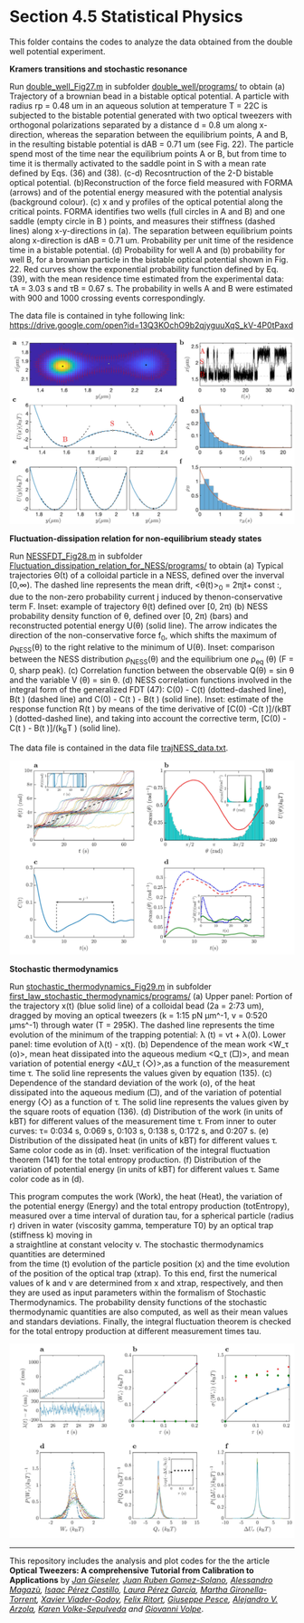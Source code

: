 # Section 4.5 Statistical Physics

This folder contains the codes to analyze the data obtained from the double well potential experiment.
 



**Kramers transitions and stochastic resonance**

Run [double_well_Fig27.m](double_well/programs/double_well_Fig27.m) in subfolder [double_well/programs/](double_well/programs/) to obtain (a) Trajectory of a brownian bead in a bistable optical potential. A particle
with radius rp = 0.48 um in an aqueous solution at temperature T = 22C is subjected to the bistable
potential generated with two optical tweezers with orthogonal polarizations separated by a distance
d = 0.8 um along x- direction, whereas the separation between the equilibrium points, A and B, in
the resulting bistable potential is dAB = 0.71 um (see Fig. 22). The particle spend most of the time
near the equilibrium points A or B, but from time to time it is thermally activated to the saddle point
in S with a mean rate defined by Eqs. (36) and (38). (c-d) Recosntruction of the 2-D bistable optical
potential. (b)Reconstruction of the force field measured with FORMA (arrows) and of the potential
energy measured with the potential analysis (background colour). (c) x and y profiles of the optical
potential along the critical points. FORMA identifies two wells (full circles in A and B) and one saddle
(empty circle in B ) points, and measures their stiffness (dashed lines) along x-y-directions in (a). The
separation between equilibrium points along x-direction is dAB = 0.71 um. Probability per unit time
of the residence time in a bistable potential. (d) Probability for well A and (b) probability for well B, for
a brownian particle in the bistable optical potential shown in Fig. 22. Red curves show the exponential
probability function defined by Eq. (39), with the mean residence time estimated from the experimental
data: τA = 3.03 s and τB = 0.67 s. The probability in wells A and B were estimated with 900 and
1000 crossing events correspondingly.


The data file is contained in tyhe following link: https://drive.google.com/open?id=13Q3KOchO9b2qjyguuXqS_kV-4P0tPaxd




![alt text](/sec_4_5_statistical_physics/double_well/figures/double_well.jpg
"Double- well potential")

**Fluctuation-dissipation relation for non-equilibrium steady states**

Run [NESSFDT_Fig28.m](Fluctuation_dissipation_relation_for_NESS/programs/NESSFDT_Fig28.m) in subfolder  [Fluctuation_dissipation_relation_for_NESS/programs/](Fluctuation_dissipation_relation_for_NESS/programs) to obtain (a) Typical trajectories Θ(t) of a colloidal particle in a NESS, defined over the inverval [0,∞). The dashed line represents the mean drift, <θ(t)><sub>0</sub> = 2πjt+ const :, due to the non-zero probability current j induced by thenon-conservative term F. Inset: example of trajectory θ(t) defined over [0, 2π) (b) NESS probability
density function of θ, defined over [0, 2π) (bars) and reconstructed potential energy U(θ) (solid
line). The arrow indicates the direction of the non-conservative force f<sub>0</sub>, which shifts the maximum
of ρ<sub>NESS</sub>(θ) to the right relative to the minimum of U(θ). Inset: comparison between the NESS
distribution ρ<sub>NESS</sub>(θ) and the equilibrium one ρ<sub>eq</sub> (θ) (F = 0, sharp peak). (c) Correlation function between the observable Q(θ) = sin θ and the variable V (θ) = sin θ. (d) NESS correlation functions
involved in the integral form of the generalized FDT (47): C(0) - C(t) (dotted-dashed line), B(t )
(dashed line) and C(0) - C(t ) - B(t ) (solid line). Inset: estimate of the response function R(t ) by
means of the time derivative of [C(0) -C(t )]/(kBT ) (dotted-dashed line), and taking into account the
corrective term, [C(0) -C(t ) - B(t )]/(k<sub>B</sub>T ) (solid line).


The data file is contained in the data file [trajNESS_data.txt](Fluctuation_dissipation_relation_for_NESS/data/trajNESS_data.txt).

![alt text](/sec_4_5_statistical_physics/Fluctuation_dissipation_relation_for_NESS/figures/fluctuation_dissipation_NESS.jpg "Fluctuation-dissipation")

**Stochastic thermodynamics**


Run [stochastic_thermodynamics_Fig29.m](first_law_stochastic_thermodynamics/programs/stochastic_thermodynamics_Fig29.m)  in subfolder [first_law_stochastic_thermodynamics/programs/](first_law_stochastic_thermodynamics/programs/)  (a) Upper panel: Portion of the
trajectory x(t) (blue solid line) of a colloidal bead (2a = 2:73 um), dragged by moving
an optical tweezers (k = 1:15 pN μm^-1, v = 0:520 μms^-1) through water (T = 295K).
The dashed line represents the time evolution of the minimum of the trapping potential:
λ (t) = vt + λ(0). Lower panel: time evolution of λ(t) - x(t). (b) Dependence of the mean
work <W_τ (ο)>, mean heat dissipated into the aqueous medium  <Q_τ (□)>, and mean variation
of potential energy <ΔU_τ (◇)>,as a function of the measurement time τ. The solid line
represents the values given by equation (135). (c) Dependence of the standard deviation
of the work (ο), of the heat dissipated into the aqueous medium (□), and of the variation
of potential energy (◇) as a function of τ. The solid line represents the values given by the
square roots of equation (136). (d) Distribution of the work (in units of kBT) for different
values of the measurement time τ. From inner to outer curves: τ= 0:034 s, 0:069 s, 0:103 s,
0:138 s, 0:172 s, and 0:207 s. (e) Distribution of the dissipated heat (in units of kBT) for
different values τ. Same color code as in (d). Inset: verification of the integral fluctuation
theorem (141) for the total entropy production. (f) Distribution of the variation of potential
energy (in units of kBT) for different values τ. Same color code as in (d).

This program computes the work (Work), the heat (Heat), the
variation of the potential energy (Energy) and the total entropy production (totEntropy), 
measured over a time interval of duration tau, for a spherical particle (radius r) driven 
in water (viscosity gamma, temperature T0) by an optical trap (stiffness k) moving in  
a straightline at constant velocity v. The stochastic thermodynamics quantities are determined  
from the time (t) evolution of the particle position (x) and
the time evolution of the position of the optical trap (xtrap). 
To this end, first the numerical values of k and v are determined from x and xtrap,
respectively, and then they are used as input parameters within the formalism of Stochastic
Thermodynamics. The probability density functions of the stochastic
thermodynamic quantities are also computed, as well as their mean values
and standars deviations. Finally, the integral fluctuation theorem is
checked for the total entropy production at different measurement times
tau.

![alt text](/sec_4_5_statistical_physics/first_law_stochastic_thermodynamics/figures/stochastic_thermodynamics.jpg
"Stochastic thermodynamics")




***


 
This repository includes the analysis and plot codes for the the article **Optical Tweezers: A comprehensive Tutorial  from Calibration to Applications** by *[Jan Gieseler](https://scholar.google.com.ar/citations?user=6OKJlNgAAAAJ&hl=en), [Juan Ruben Gomez-Solano](https://www.fisica.unam.mx/es/personal.php?id=639), [Alessandro Magazù](http://softmatterlab.org/people/alessandro-magazzu/),  [Isaac Pérez Castillo](https://scholar.google.com.mx/citations?user=58GAc80AAAAJ&hl=en), [Laura Pérez García](http://softmatterlab.org/people/laura-perez-garcia/), [Martha Gironella-Torrent](https://scholar.google.com/citations?user=tITfJqkAAAAJ&hl=en), [Xavier Viader-Godoy](https://scholar.google.com/citations?user=dTLMJy0AAAAJ&hl=en), [Felix Ritort](http://ffn.ub.es/ritort/), [Giuseppe Pesce](https://scholar.google.com/citations?user=Sf4mmT8AAAAJ&hl=en), [Alejandro V. Arzola](https://orcid.org/0000-0002-4860-6330), [Karen Volke-Sepulveda](https://www.fisica.unam.mx/es/personal.php?id=27) and [Giovanni Volpe](http://softmatterlab.org/people/giovanni-volpe/)*.
